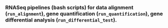 ### RNASeq pipelines (bash scripts) for data alignment (`run_alignment`), gene quantification (`run_quantification`), gene differential analysis (`run_differential_test`).
